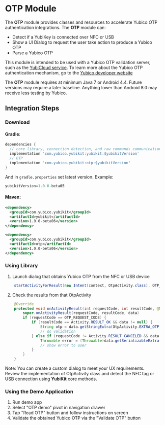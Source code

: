# OTP Module
The **OTP** module provides classes and resources to accelerate Yubico OTP authentication integrations. The **OTP** module can: 
* Detect if a YubiKey is connected over NFC or USB
* Show a UI Dialog to request the user take action to produce a Yubico OTP
* Parse a Yubico OTP

This module is intended to be used with a Yubico OTP validation server, such as the [YubiCloud service](https://www.yubico.com/products/services-software/yubicloud/). To learn more about the Yubico OTP authentication mechanism, go to the [Yubico developer website](https://developers.yubico.com/OTP/OTPs_Explained.html)

The **OTP** module requires at minimum Java 7 or Android 4.4. Future versions may require a later baseline. Anything lower than Android 8.0 may receive less testing by Yubico.

## Integration Steps <a name="integration_steps"></a>
### Download
#### Gradle:

```gradle
dependencies {  
  // core library, connection detection, and raw commands communication with YubiKey
  implementation 'com.yubico.yubikit:yubikit:$yubikitVersion'
  // OTP
  implementation 'com.yubico.yubikit:otp:$yubikitVersion'
}
```
And in `gradle.properties` set latest version. Example:
```gradle
yubikitVersion=1.0.0-beta05
```
#### Maven:
```xml
<dependency>
  <groupId>com.yubico.yubikit</groupId>
  <artifactId>yubikit</artifactId>
  <version>1.0.0-beta06</version>
</dependency>

<dependency>
  <groupId>com.yubico.yubikit</groupId>
  <artifactId>otp</artifactId>
  <version>1.0.0-beta06</version>
</dependency>
```
### Using Library <a name="using_lib"></a>

1. Launch dialog that obtains Yubico OTP from the NFC or USB device
```java
    startActivityForResult(new Intent(context, OtpActivity.class), OTP_REQUEST_CODE)
```

2. Check the results from that OtpActivity
```java
    @Override
    protected void onActivityResult(int requestCode, int resultCode, @Nullable Intent data) {
        super.onActivityResult(requestCode, resultCode, data)
        if (requestCode == OTP_REQUEST_CODE) {
            if (resultCode == Activity.RESULT_OK && data != null) {
                String otp = data.getStringExtra(OtpActivity.EXTRA_OTP);
                // do validation
            } else if (requestCode != Activity.RESULT_CANCELED && data != null) {
                Throwable error = (Throwable)data.getSerializableExtra(OtpActivity.EXTRA_ERROR);
                // show error to user
            }
        }
    }
```

Note: You can create a custom dialog to meet your UX requirements. Review the implementation of OtpActivity class and detect the NFC tag or USB connection using **YubiKit** core methods.

### Using the Demo Application <a name="using_demo"></a>
1. Run demo app
2. Select "OTP demo" pivot in navigation drawer
3. Tap "Read OTP" button and follow instructions on screen
4. Validate the obtained Yubico OTP via the "Validate OTP" button 
